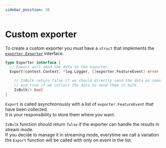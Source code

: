 ```yaml
---
sidebar_position: 30
---
```


# Custom exporter
To create a custom exporter you must have a `struct` that implements the [`exporter.Exporter`](https://pkg.go.dev/github.com/thomaspoignant/go-feature-flag/internal/exporter#Exporter) interface.


```go
type Exporter interface {
  // Export will send the data to the exporter.
  Export(context.Context, *log.Logger, []exporter.FeatureEvent) error

	// IsBulk return false if we should directly send the data as soon as it is produce
	// and true if we collect the data to send them in bulk.
	IsBulk() bool
}
```
`Export` is called asynchronously with a list of `exporter.FeatureEvent` that have been collected.  
It is your responsibility to store them where you want.

`IsBulk` function should return `false` if the exporter can handle the results in stream mode.  
If you decide to manage it in streaming mode, everytime we call a variation the `Export` function will be called
with only on event in the list.
